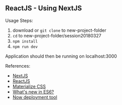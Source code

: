 ReactJS - Using NextJS
------------------------

Usage Steps:

1. download or `git clone` to new-project-folder
2. `cd` to new-project-folder/session20180327
3. `npm install` 
4. `npm run dev`

Application should then be running on localhost:3000


References:
- [NextJS](https://learnnextjs.com/)
- [ReactJS](https://reactjs.org/)
- [Materialize CSS](http://materializecss.com)
- [What's new in ES6?](http://es6-features.org) 
- [Now deployment tool](https://zeit.co/docs/getting-started/five-minute-guide-to-now)



